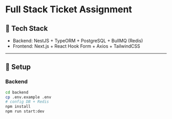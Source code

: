# Full Stack Ticket Assignment

## 🚀 Tech Stack
- Backend: NestJS + TypeORM + PostgreSQL + BullMQ (Redis)
- Frontend: Next.js + React Hook Form + Axios + TailwindCSS

---

## 🔧 Setup

### Backend
```bash
cd backend
cp .env.example .env
# config DB + Redis
npm install
npm run start:dev
